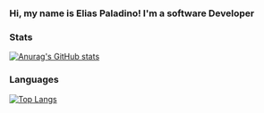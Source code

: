 ### Hi, my name is Elias Paladino! I'm a software Developer

### Stats
[![Anurag's GitHub stats](https://github-readme-stats.vercel.app/api?username=EliasPaladino&count_private=true&show_icons=true&theme=midnight-purple)](https://github.com/anuraghazra/github-readme-stats)

### Languages

[![Top Langs](https://github-readme-stats.vercel.app/api/top-langs/?username=EliasPaladino&layout=compact)](https://github.com/anuraghazra/github-readme-stats)
<!--


**EliasPaladino/EliasPaladino** is a ✨ _special_ ✨ repository because its `README.md` (this file) appears on your GitHub profile.

Here are some ideas to get you started:

- 🔭 I’m currently working on ...
- 🌱 I’m currently learning ...
- 👯 I’m looking to collaborate on ...
- 🤔 I’m looking for help with ...
- 💬 Ask me about ...
- 📫 How to reach me: ...
- 😄 Pronouns: ...
- ⚡ Fun fact: ...
-->


